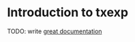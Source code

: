 # Introduction to txexp

TODO: write [great documentation](http://jacobian.org/writing/what-to-write/)
